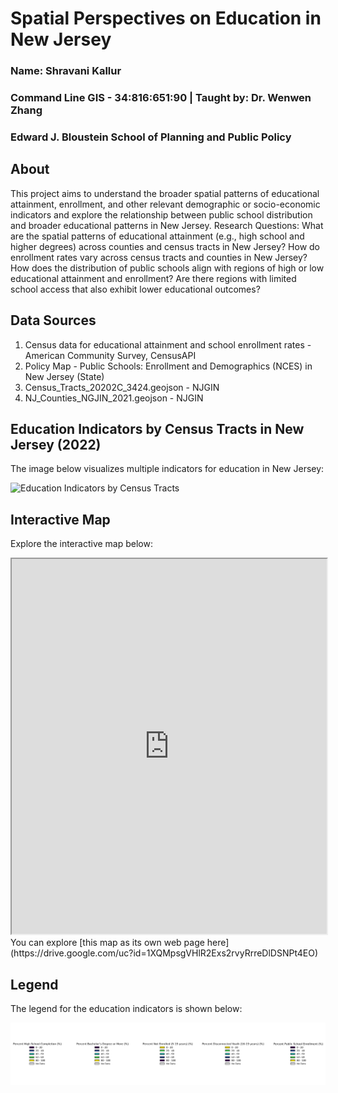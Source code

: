 # Spatial Perspectives on Education in New Jersey
### Name: Shravani Kallur
### Command Line GIS - 34:816:651:90 | Taught by: Dr. Wenwen Zhang
### Edward J. Bloustein School of Planning and Public Policy

## About
This project aims to understand the broader spatial patterns of educational attainment, enrollment, and other relevant demographic or socio-economic indicators and explore the relationship between public school distribution and broader educational patterns in New Jersey. Research Questions:
What are the spatial patterns of educational attainment (e.g., high school and higher degrees) across counties and census tracts in New Jersey?
How do enrollment rates vary across census tracts and counties in New Jersey?
How does the distribution of public schools align with regions of high or low educational attainment and enrollment?
Are there regions with limited school access that also exhibit lower educational outcomes?

## Data Sources
1. Census data for educational attainment and school enrollment rates - American Community Survey, CensusAPI
2. Policy Map - Public Schools: Enrollment and Demographics (NCES) in New Jersey (State)
3. Census_Tracts_20202C_3424.geojson - NJGIN
4. NJ_Counties_NGJIN_2021.geojson - NJGIN

<section>
    <h2>Education Indicators by Census Tracts in New Jersey (2022) </h2>
    <p>The image below visualizes multiple indicators for education in New Jersey:</p>
    <img src="NJ_Indicators_Small_Multiples_v.png" alt="Education Indicators by Census Tracts" style="display: block; margin: auto;" />
</section>

<section>
    <h2>Interactive Map</h2>
    <p>Explore the interactive map below:</p>
    <iframe src="https://drive.google.com/uc?id=1XQMpsgVHlR2Exs2rvyRrreDlDSNPt4EO" 
            width="100%" 
            height="600px">
    </iframe>
</section>
You can explore [this map as its own web page here](https://drive.google.com/uc?id=1XQMpsgVHlR2Exs2rvyRrreDlDSNPt4EO)
<section>
    <h2>Legend</h2>
    <p>The legend for the education indicators is shown below:</p>
    <img src="Indicator_Legends.png" alt="Legend for Education Indicators" style="display: block; margin: auto;" />
</section>
